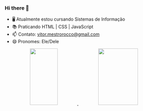 ### Hi there 👋

- 🖥️ Atualmente estou cursando Sistemas de Informação
- 📚 Praticando HTML | CSS | JavaScript
- 📫 Contato: vitor.mestrorocco@gmail.com
- 😄 Pronomes: Ele/Dele

<div align="center">
  <a href="https://github.com/VitorDagnon">
  <img width="42%" height="180em" src="https://github-readme-stats.vercel.app/api?username=VitorDagnon&show_icons=true&theme=dracula&include_all_commits=true&count_private=true"/>
  <img width="50%" height="180em" src="https://github-readme-stats.vercel.app/api/top-langs/?username=VitorDagnon&layout=compact&langs_count=7&theme=dracula"/>
</div>
